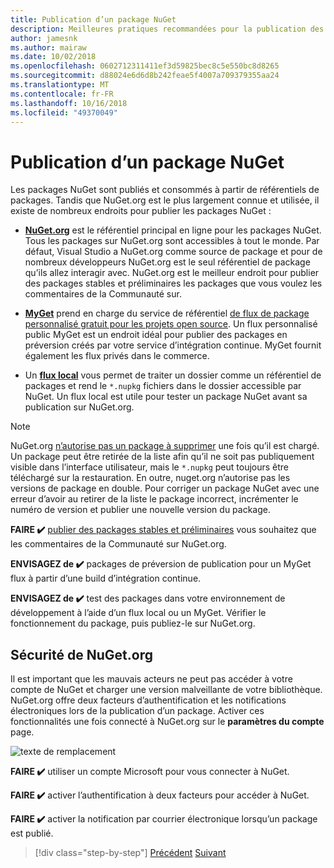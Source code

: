 ```yaml
---
title: Publication d’un package NuGet
description: Meilleures pratiques recommandées pour la publication des bibliothèques .NET sur NuGet.
author: jamesnk
ms.author: mairaw
ms.date: 10/02/2018
ms.openlocfilehash: 0602712311411ef3d59825bec8c5e550bc8d8265
ms.sourcegitcommit: d88024e6d6d8b242feae5f4007a709379355aa24
ms.translationtype: MT
ms.contentlocale: fr-FR
ms.lasthandoff: 10/16/2018
ms.locfileid: "49370049"
---
```

# <a name="publishing-a-nuget-package"></a>Publication d’un package NuGet

Les packages NuGet sont publiés et consommés à partir de référentiels de packages. Tandis que NuGet.org est le plus largement connue et utilisée, il existe de nombreux endroits pour publier les packages NuGet :

* **[NuGet.org](https://www.nuget.org/)**  est le référentiel principal en ligne pour les packages NuGet. Tous les packages sur NuGet.org sont accessibles à tout le monde. Par défaut, Visual Studio a NuGet.org comme source de package et pour de nombreux développeurs NuGet.org est le seul référentiel de package qu’ils allez interagir avec. NuGet.org est le meilleur endroit pour publier des packages stables et préliminaires les packages que vous voulez les commentaires de la Communauté sur.

* **[MyGet](https://myget.org/)**  prend en charge du service de référentiel [de flux de package personnalisé gratuit pour les projets open source](https://www.myget.org/opensource). Un flux personnalisé public MyGet est un endroit idéal pour publier des packages en préversion créés par votre service d’intégration continue. MyGet fournit également les flux privés dans le commerce.

* Un **[flux local](/nuget/hosting-packages/local-feeds)** vous permet de traiter un dossier comme un référentiel de packages et rend le `*.nupkg` fichiers dans le dossier accessible par NuGet. Un flux local est utile pour tester un package NuGet avant sa publication sur NuGet.org.

> [!NOTE]
> NuGet.org [n’autorise pas un package à supprimer](/nuget/policies/deleting-packages) une fois qu’il est chargé. Un package peut être retirée de la liste afin qu’il ne soit pas publiquement visible dans l’interface utilisateur, mais le `*.nupkg` peut toujours être téléchargé sur la restauration. En outre, nuget.org n’autorise pas les versions de package en double. Pour corriger un package NuGet avec une erreur d’avoir au retirer de la liste le package incorrect, incrémenter le numéro de version et publier une nouvelle version du package.

**FAIRE ✔️** [publier des packages stables et préliminaires](/nuget/create-packages/publish-a-package) vous souhaitez que les commentaires de la Communauté sur NuGet.org.

**ENVISAGEZ de ✔️** packages de préversion de publication pour un MyGet flux à partir d’une build d’intégration continue.

**ENVISAGEZ de ✔️** test des packages dans votre environnement de développement à l’aide d’un flux local ou un MyGet. Vérifier le fonctionnement du package, puis publiez-le sur NuGet.org.

## <a name="nugetorg-security"></a>Sécurité de NuGet.org

Il est important que les mauvais acteurs ne peut pas accéder à votre compte de NuGet et charger une version malveillante de votre bibliothèque. NuGet.org offre deux facteurs d’authentification et les notifications électroniques lors de la publication d’un package. Activer ces fonctionnalités une fois connecté à NuGet.org sur le **paramètres du compte** page.

![texte de remplacement](./media/publish-nuget-package/nuget-2fa.png "sécurité du compte NuGet")

**FAIRE ✔️** utiliser un compte Microsoft pour vous connecter à NuGet.

**FAIRE ✔️** activer l’authentification à deux facteurs pour accéder à NuGet.

**FAIRE ✔️** activer la notification par courrier électronique lorsqu’un package est publié.

>[!div class="step-by-step"]
[Précédent](./sourcelink.md)
[Suivant](./versioning.md)
